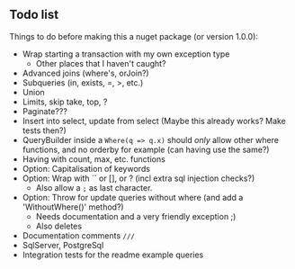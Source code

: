 Todo list
----------
Things to do before making this a nuget package (or version 1.0.0):

- Wrap starting a transaction with my own exception type
  - Other places that I haven't caught?
- Advanced joins (where's, orJoin?)
- Subqueries (in, exists, =, >, etc.)
- Union
- Limits, skip take, top, ?
- Paginate???
- Insert into select, update from select (Maybe this already works? Make tests then?)
- QueryBuilder inside a `Where(q => q.x)` should _only_ allow other where functions, and no orderby for example
  (can having use the same?)
- Having with count, max, etc. functions
- Option: Capitalisation of keywords
- Option: Wrap with `` or [], or ? (incl extra sql injection checks?)
  - Also allow a `;` as last character.
- Option: Throw for update queries without where (and add a 'WithoutWhere()' method?)
  - Needs documentation and a very friendly exception ;)
  - Also deletes
- Documentation comments `///`
- SqlServer, PostgreSql
- Integration tests for the readme example queries
